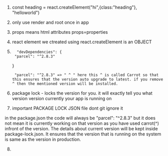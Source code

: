 1) const heading = react.createElement("hi",{class:"heading"}, "helloworld")

2) only use render and root once in app

3) props means html attributes
   props=properties

4) react element we ctreated using  react.createElement is an OBJECT

5)       "devDependencies": {
        "parcel": "^2.8.3"
      }

        "parcel": "^2.8.3" => " ^ " here this ^ is called Carrot so that this ensures that the version auto upgrade to latest. if you remove ^ then the mentioned version will be installed.

6) package lock - locks the version for you. it will exactly tell you what version version currently your app is running on

7) important PACKAGE LOCK JSON file
dont git ignore it

in the package.json the code will always be "parcel": "^2.8.3" but it does not mean it is currently working on that version as you have used carrot(^) infront of the version. The details about current version will be kept inside package-lock.json. 
It ensures that the version that is running on the system is same as the version in production. 
 
8) 